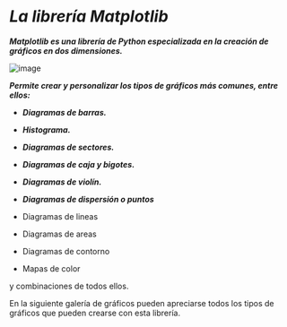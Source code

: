 # **_La librería Matplotlib_**

**_Matplotlib es una librería de Python especializada en la creación de gráficos en dos dimensiones._**

![image](https://github.com/user-attachments/assets/aa254802-679a-4d29-ae95-713dd25cb9a9)

**_Permite crear y personalizar los tipos de gráficos más comunes, entre ellos:_**

- **_Diagramas de barras._**
  
- **_Histograma._**
  
- **_Diagramas de sectores._**
  
- **_Diagramas de caja y bigotes._**
  
- **_Diagramas de violín._**
  
- **_Diagramas de dispersión o puntos_**
- Diagramas de lineas
- Diagramas de areas
- Diagramas de contorno
- Mapas de color
  
y combinaciones de todos ellos.

En la siguiente galería de gráficos pueden apreciarse todos los tipos de gráficos que pueden crearse con esta librería.

